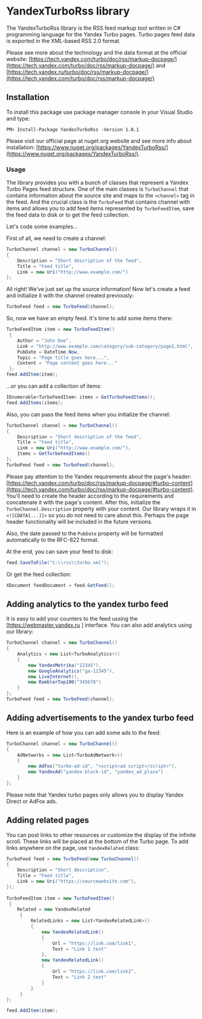 # YandexTurboRss library
The YandexTurboRss library is the RSS feed markup tool written in C# programming language for the Yandex Turbo pages. Turbo pages feed data is exported in the XML-based RSS 2.0 format. 

Please see more about the technology and the data format at the official website: [https://tech.yandex.com/turbo/doc/rss/markup-docpage/](https://tech.yandex.com/turbo/doc/rss/markup-docpage/) and [https://tech.yandex.ru/turbo/doc/rss/markup-docpage/](https://tech.yandex.com/turbo/doc/rss/markup-docpage/) 

## Installation

To install this package use package manager console in your Visual Studio and type:
```
PM> Install-Package YandexTurboRss -Version 1.0.1
```

Please visit our official page at nuget.org website and see more info about installation: [https://www.nuget.org/packages/YandexTurboRss/](https://www.nuget.org/packages/YandexTurboRss/).

### Usage
The library provides you with a bunch of classes that represent a Yandex Turbo Pages feed structure. One of the main classes is ```TurboChannel``` that contains information about the source site and maps to the ```<channel>``` tag in the feed. And the crucial class is the ```TurboFeed``` that contains channel with items and allows you to add feed items represented by ```TurboFeedItem```, save the feed data to disk or to get the feed collection.

Let's code some examples...

First of all, we need to create a channel:

```c#
TurboChannel channel = new TurboChannel()
{
    Description = "Short description of the feed",
    Title = "Feed title",
    Link = new Uri("http://www.example.com/")
};
```
All right! We've just set up the source information! Now let's create a feed and initialize it with the channel created previously:

```c#
TurboFeed feed = new TurboFeed(channel);
```

So, now we have an empty feed. It's time to add some items there:

```c#
TurboFeedItem item = new TurboFeedItem()
 {
    Author = "John Doe",
    Link = "http://www.example.com/category/sub-category/page1.html",
    PubDate = DateTime.Now,
    Topic = "Page title goes here...",
    Content = "Page content goes here..."
 };
feed.AddItem(item);
```
...or you can add a collection of items:

```c#
IEnumerable<TurboFeedItem> items = GetTurboFeedItems();
feed.AddItems(items);
```
Also, you can pass the feed items when you initialize the channel:
```c#
TurboChannel channel = new TurboChannel()
{
    Description = "Short description of the feed",
    Title = "Feed title",
    Link = new Uri("http://www.example.com/"),
    Items = GetTurboFeedItems()
};
TurboFeed feed = new TurboFeed(channel);
```

Please pay attention to the Yandex requirements about the page's header: [https://tech.yandex.com/turbo/doc/rss/markup-docpage/#turbo-content](https://tech.yandex.com/turbo/doc/rss/markup-docpage/#turbo-content). You'll need to create the header according to the requirements and concatenate it with the page's content. After this, initialize the ``` TurboChannel.Description ``` property with your content. Our library wraps it in ``` <![CDATA[...]]> ``` so you do not need to care about this. Perhaps the page header functionality will be included in the future versions.

Also, the date passed to the ``` PubDate ``` property will be formatted automatically to the RFC-822 format.

At the end, you can save your feed to disk:

```c#
feed.SaveToFile("C:\\rss\\turbo.xml");
```

Or get the feed collection:

```c#
XDocument feedDocument = feed.GetFeed();
```

## Adding analytics to the yandex turbo feed

It is easy to add your counters to the feed ussing the [https://webmaster.yandex.ru ] interface. You can also add analytics using our library:

```c#
TurboChannel channel = new TurboChannel()
{
    Analytics = new List<TurboAnalytics>()
    {
        new YandexMetrika("12345"),
        new GoogleAnalytics("ga-12345"),
        new LiveInternet(),
        new RamblerTop100("345678")
    }
};
TurboFeed feed = new TurboFeed(channel);
```

## Adding advertisements to the yandex turbo feed

Here is an example of how you can add some ads to the feed:

```c#
TurboChannel channel = new TurboChannel()
{
    AdNetworks = new List<TurboAdNetwork>()
    {
        new AdFox("turbo-ad-id", "<script>ad script</script>"),
        new YandexAd("yandex-block-id", "yandex_ad_place")
    }
};
```

Please note that Yandex turbo pages only allows you to display Yandex Direct or AdFox ads.

## Adding related pages

You can post links to other resources or customize the display of the infinite scroll.
These links will be placed at the bottom of the Turbo page. To add links anywhere on the page, use ```YandexRelated``` class:

```c#
TurboFeed feed = new TurboFeed(new TurboChannel()
{
    Description = "Short description",
    Title = "Feed title",
    Link = new Uri("https://sourcewebsite.com"),
});
            
TurboFeedItem item = new TurboFeedItem()
 {
    Related = new YandexRelated
     {
         RelatedLinks = new List<YandexRelatedLink>()
         {
             new YandexRelatedLink()
             {
                 Url = "https://link.com/link1",
                 Text = "Link 1 text"
             },
             new YandexRelatedLink()
             {
                 Url = "https://link.com/link2",
                 Text = "Link 2 text"
             }
         }
     }
};

feed.AddItem(item);
```
